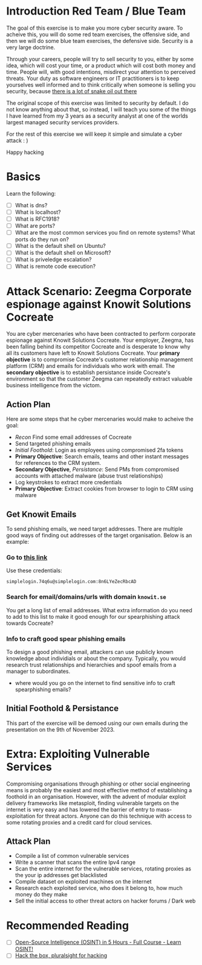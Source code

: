 
# Introduction Red Team / Blue Team

The goal of this exercise is to make you more cyber security aware. To acheive this, you will do some red team exercises, the offensive side, and then we will do some blue team exercises, the defensive side. Security is a very large doctrine. 

Through your careers, people will try to sell security to you, either by some idea, which will cost your time, or a product which will cost both money and time. People will, with good intentions, misdirect your attention to perceived threats. Your duty as software engineers or IT practitioners is to keep yourselves well informed and to think critically when someone is selling you security, because [there is a lot of snake oil out there](https://en.wikipedia.org/wiki/Snake_oil)

The original scope of this exercise was limited to security by default. I do not know anything about that, so instead, I will teach you some of the things I have learned from my 3 years as a security analyst at one of the worlds largest managed security services providers.

For the rest of this exercise we will keep it simple and simulate a cyber attack : )

Happy hacking

# Basics
 
Learn the following:

- [ ] What is dns?
- [ ] What is localhost?
- [ ] What is RFC1918?
- [ ] What are ports?
- [ ] What are the most common services you find on remote systems? What ports do they run on?
- [ ] What is the default shell on Ubuntu?
- [ ] What is the default shell on Microsoft?
- [ ] What is priveledge escalation?
- [ ] What is remote code execution?

# Attack Scenario: Zeegma Corporate espionage against Knowit Solutions Cocreate

You are cyber mercenaries who have been contracted to perform corporate espionage against Knowit Solutions Cocreate. Your employer, Zeegma, has been falling behind its competitor Cocreate and is desperate to know why all its customers have left to Knowit Solutions Cocreate. Your **primary objective** is to compromise Cocreate's customer relationship management platform (CRM) and emails for individuals who work with email. The **secondary objective** is to establish persistance inside Cocreate's environment so that the customer Zeegma can repeatedly extract valuable business intelligence from the victom.

## Action Plan

Here are some steps that he cyber mercenaries would make to acheive the goal:

- *Recon* Find some email addresses of Cocreate
- Send targeted phishing emails
- *Initial Foothold*: Login as employees using compromised 2fa tokens
- **Primary Objective**: Search emails, teams and other instant messages for references to the CRM system.
- **Secondary Objective**, *Persistance*: Send PMs from compromised accounts with attached malware (abuse trust relationships)
- Log keystrokes to extract more credentials
- **Primary Objective**: Extract cookies from browser to login to CRM using malware

## Get Knowit Emails

To send phishing emails, we need target addresses. There are multiple good ways of finding out addresses of the target organisation. Below is an example:

### Go to [this link](https://phonebook.cz/)

Use these credentials:

`simplelogin.74q6u@simplelogin.com:8n6LYeZecRbcAD`

### Search for email/domains/urls with domain `knowit.se`

You get a long list of email addresses. What extra information do you need to add to this list to make it good enough for our spearphishing attack towards Cocreate?

### Info to craft good spear phishing emails

To design a good phishing email, attackers can use publicly known knowledge about individials or about the company. Typically, you would research trust relationships and hierarchies and spoof emails from a manager to subordinates.

- where would you go on the internet to find sensitive info to craft spearphishing emails?


## Initial Foothold & Persistance

This part of the exercise will be demoed using our own emails during the presentation on the 9th of November 2023.

# Extra: Exploiting Vulnerable Services

Compromising organisations through phishing or other social engineering means is probably the easiest and most effective method of establishing a foothold in an organisation. However, with the advent of modular exploit delivery frameworks like metasploit, finding vulnerable targets on the internet is very easy and has lowered the barrier of entry to mass-exploitation for threat actors. Anyone can do this technique with access to some rotating proxies and a credit card for cloud services.

## Attack Plan

- Compile a list of common vulnerable services
- Write a scanner that scans the entire Ipv4 range 
- Scan the entire internet for the vulnerable services, rotating proxies as the your ip addresses get blacklisted
- Compile dataset on exploited machines on the internet
- Research each exploited service, who does it belong to, how much money do they make
- Sell the initial access to other threat actors on hacker forums / Dark web


# Recommended Reading

- [ ] [Open-Source Intelligence (OSINT) in 5 Hours - Full Course - Learn OSINT! ](https://www.youtube.com/watch?v=qwA6MmbeGNo&t=7429s)
- [ ] [Hack the box, pluralsight for hacking](https://www.hackthebox.com/)